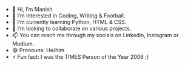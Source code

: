 - 👋 Hi, I’m Manish
- 👀 I’m interested in Coding, Writing & Football.
- 🌱 I’m currently learning Python, HTML & CSS.
- 💞️ I’m looking to collaborate on various projects.
- 📫 You can reach me through my socials on Linkedin, Instagram or Medium.
- 😄 Pronouns: He/him
- ⚡ Fun fact: I was the TIMES Person of the Year 2006 ;)

<!---
Maniiish29/Maniiish29 is a ✨ special ✨ repository because its `README.md` (this file) appears on your GitHub profile.
You can click the Preview link to take a look at your changes.
--->
